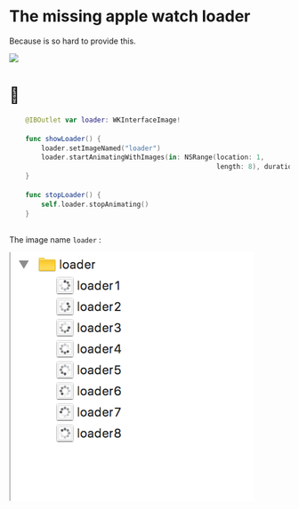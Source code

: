 # The missing apple watch loader
Because is so hard to provide this.

![](https://media.giphy.com/media/l4Ep3igr1qTS1dkxa/giphy.gif)

# 🐧

```swift
    @IBOutlet var loader: WKInterfaceImage!
    
    func showLoader() {
        loader.setImageNamed("loader")
        loader.startAnimatingWithImages(in: NSRange(location: 1,
                                                    length: 8), duration: 0.8, repeatCount: -1)
    }
    
    func stopLoader() {
        self.loader.stopAnimating()
    }
    
```

The image name ```loader``` :

![](folder.png)

